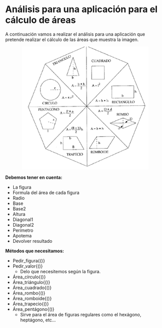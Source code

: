 # Análisis para una aplicación para el cálculo de áreas

A continuación vamos a realizar el análisis para una aplicación que pretende realizar el cálculo de las áreas que muestra la imagen. 

<div align="center">
  <img src="calculo_areas.gif" width="400px">
 </div>

 
**Debemos tener en cuenta:**
- La figura
- Formula del área de cada figura
- Radio
- Base
- Base2
- Altura
- Diagonal1
- Diagonal2
- Perímetro
- Apotema
- Devolver resultado




**Métodos que necesitamos:**
- Pedir_figura{()}
- Pedir_valor{()}
  - Delo que necesitemos según la figura.
-  Área_círculo{()}
- Área_triángulo{()}
- Área_cuadrado{()}
- Área_rombo{()}
- Área_romboide{()}
- Área_trapecio{()}
- Área_pentágono{()}
  - Sirve para el área de figuras regulares como el hexágono, heptágono, etc…
